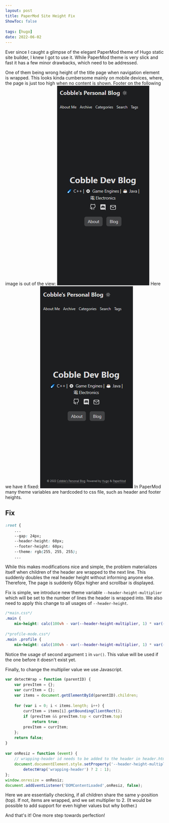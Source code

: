 ```yaml
---
layout: post
title: PaperMod Site Height Fix
ShowToc: false

tags: [hugo]
date: 2022-06-02
---
```


Ever since I caught a glimpse of the elegant PaperMod theme of Hugo static site builder, I knew I got to use it. While PaperMod theme is very slick and fast it has a few minor drawbacks, which need to be addressed. 

One of them being wrong height of the title page when navigation element is wrapped. This looks kinda cumbersome mainly on mobile devices, where, the page is just too high when no content is shown. Footer on the following image is out of the view:
![Wrong Page Height On Mobile Devices](/wrong_height.png#center)
Here we have it fixed:
![Fixed Page Height On Mobile Devices](/right_height.png#center)
In PaperMod many theme variables are hardcoded to css file, such as header and footer heights. 

## Fix
```css
:root {
    ...
    --gap: 24px;
    --header-height: 60px;
    --footer-height: 60px;
    --theme: rgb(255, 255, 255);
    ...
```

While this makes modifications nice and simple, the problem materializes itself when children of the header are wrapped to the next line. This suddenly doubles the real header height without informing anyone else. Therefore, The page is suddenly 60px higher and scrollbar is displayed. 

Fix is simple, we introduce new theme variable `--header-height-multiplier` which will be set to the number of lines the header is wrapped into. We also need to apply this change to all usages of `--header-height`.
```css
/*main.css*/
.main {
    min-height: calc(100vh - var(--header-height-multiplier, 1) * var(--header-height) - var(--footer-height));}

/*profile-mode.css*/
.main .profile {
    min-height: calc(100vh - var(--header-height-multiplier, 1) * var(--header-height) - var(--footer-height) - (var(--gap) * 2));}
```

Notice the usage of second argument `1` in `var()`. This value will be used if the one before it doesn't exist yet.

Finally, to change the multiplier value we use Javascript.

```javascript
var detectWrap = function (parentID) {
    var prevItem = {};
    var currItem = {};
    var items = document.getElementById(parentID).children;

    for (var i = 0; i < items.length; i++) {
        currItem = items[i].getBoundingClientRect();
        if (prevItem && prevItem.top < currItem.top) 
            return true;
        prevItem = currItem;
    };
    return false;
}

var onResiz = function (event) {
    // wrapping-header id needs to be added to the header in header.html
    document.documentElement.style.setProperty('--header-height-multiplier', 
        detectWrap('wrapping-header') ? 2 : 1); 
};
window.onresize = onResiz;
document.addEventListener('DOMContentLoaded',onResiz, false);
```
Here we are essentially checking, if all children share the same y-position (top). If not, items are wrapped, and we set multiplier to 2. (It would be possible to add support for even higher values but why bother.)

And that's it! One more step towards perfection!
